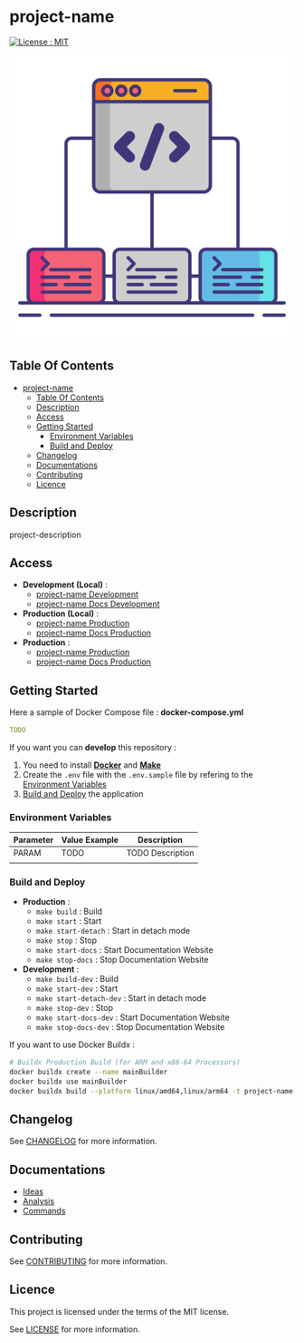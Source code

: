# project-name

[![License : MIT](https://img.shields.io/badge/License-MIT-yellow.svg)](https://opensource.org/licenses/MIT)

![Icon](./icon.png)

## Table Of Contents

- [project-name](#project-name)
  - [Table Of Contents](#table-of-contents)
  - [Description](#description)
  - [Access](#access)
  - [Getting Started](#getting-started)
    - [Environment Variables](#environment-variables)
    - [Build and Deploy](#build-and-deploy)
  - [Changelog](#changelog)
  - [Documentations](#documentations)
  - [Contributing](#contributing)
  - [Licence](#licence)

## Description

project-description

## Access

- **Development (Local)** :
  - [project-name Development](http://localhost)
  - [project-name Docs Development](http://localhost:3000)
- **Production (Local)** :
  - [project-name Production](http://localhost)
  - [project-name Docs Production](http://localhost:3000)
- **Production** :
  - [project-name Production](https://project-name_raw)
  - [project-name Docs Production](https://project-name_raw-docs)

## Getting Started

Here a sample of Docker Compose file : **docker-compose.yml**

```yaml
TODO
```

If you want you can **develop** this repository :

1) You need to install **[Docker](https://docs.docker.com/get-docker/)** and **[Make](https://progdevlab.gitlab.io/dyntools/#/docs/global/makefile)**
2) Create the `.env` file with the `.env.sample` file by refering to the [Environment Variables](#environment-variables)
3) [Build and Deploy](#build-and-deploy) the application

### Environment Variables

| Parameter | Value Example | Description |
|-|-|-|
| PARAM | TODO | TODO Description |
|  |  |  |

### Build and Deploy

- **Production** :
  - `make build` : Build
  - `make start` : Start
  - `make start-detach` : Start in detach mode
  - `make stop` : Stop
  - `make start-docs` : Start Documentation Website
  - `make stop-docs` : Stop Documentation Website
- **Development** :
  - `make build-dev` : Build
  - `make start-dev` : Start
  - `make start-detach-dev` : Start in detach mode
  - `make stop-dev` : Stop
  - `make start-docs-dev` : Start Documentation Website
  - `make stop-docs-dev` : Stop Documentation Website

If you want to use Docker Buildx :

```bash
# Buildx Production Build (for ARM and x86-64 Processors)
docker buildx create --name mainBuilder
docker buildx use mainBuilder
docker buildx build --platform linux/amd64,linux/arm64 -t project-name-raw:latest --load .
```

## Changelog

See [CHANGELOG](./CHANGELOG.md) for more information.

## Documentations

- [Ideas](./docs/ideas.md)
- [Analysis](./docs/analysis.md)
- [Commands](./docs/commands.md)

## Contributing

See [CONTRIBUTING](./CONTRIBUTING.md) for more information.

## Licence

This project is licensed under the terms of the MIT license.

See [LICENSE](./LICENCE.md) for more information.
